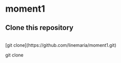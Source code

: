 # moment1

<h2>Clone this repository</h2>
<br>
[git clone](https://github.com/linemaria/moment1.git)

git clone 